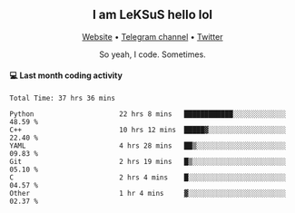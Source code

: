<h2 align="center">I am LeKSuS hello lol</h2>
<div align="center">
  <a href="https://leksus.net">Website</a> •
  <a href="https://t.me/leksus_was_here">Telegram channel</a> •
  <a href="https://twitter.com/___LeKSuS___">Twitter</a>
</div>
<p align="center">So yeah, I code. Sometimes.</p>

#### :computer: Last month coding activity
<!--START_SECTION:waka-->

```text
Total Time: 37 hrs 36 mins

Python                     22 hrs 8 mins   ████████████░░░░░░░░░░░░░   48.59 %
C++                        10 hrs 12 mins  █████▓░░░░░░░░░░░░░░░░░░░   22.40 %
YAML                       4 hrs 28 mins   ██▒░░░░░░░░░░░░░░░░░░░░░░   09.83 %
Git                        2 hrs 19 mins   █▒░░░░░░░░░░░░░░░░░░░░░░░   05.10 %
C                          2 hrs 4 mins    █░░░░░░░░░░░░░░░░░░░░░░░░   04.57 %
Other                      1 hr 4 mins     ▓░░░░░░░░░░░░░░░░░░░░░░░░   02.37 %
```

<!--END_SECTION:waka-->
